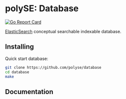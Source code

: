 # polySE: Database
[![Go Report Card](https://goreportcard.com/badge/github.com/polyse/database)](https://goreportcard.com/report/github.com/polyse/database)

[ElasticSearch](https://www.elastic.co/) conceptual searchable indexable database.

## Installing

Quick start database:
```bash
git clone https://github.com/polyse/database
cd database
make
```

## Documentation